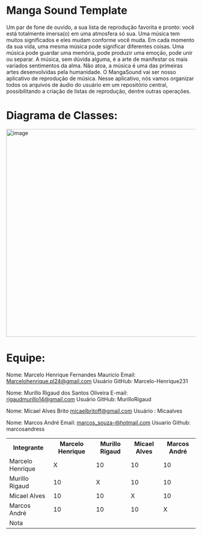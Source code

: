 # Manga Sound Template

Um par de fone de ouvido, a sua lista de reprodução favorita e pronto: você está totalmente imersa(o) em uma atmosfera só sua. Uma música tem muitos significados e eles mudam conforme você muda. Em cada momento da sua vida, uma mesma música pode significar diferentes coisas. Uma música pode guardar uma memória, pode produzir uma emoção, pode unir ou separar. A música, sem dúvida alguma, é a arte de manifestar os mais variados sentimentos da alma. Não atoa, a música é uma das primeiras artes desenvolvidas pela humanidade. O MangaSound vai ser nosso aplicativo de reprodução de música. Nesse aplicativo, nós vamos organizar todos os arquivos de áudio do usuário em um repositório central, possibilitando a criação de listas de reprodução, dentre outras operações. 

# Diagrama de Classes: 

<img width="552" alt="image" src="https://github.com/user-attachments/assets/9873181b-511f-42d9-8cf5-5d5966515634" />


# Equipe: <nome-da-equipe>

Nome: Marcelo Henrique Fernandes Mauricio Email: Marcelohenrique.pl24@gmail.com Usuário GitHub: Marcelo-Henrique231

Nome: Murillo Rigaud dos Santos Oliveira E-mail: rigaudmurillo14@gmail.com Usuário GitHub: MurilloRigaud

Nome: Micael Alves Brito micaelbritoff@gmail.com Usuário : Micaalves

Nome: Marcos André Email: marcos_souza-@hotmail.com Usuario Github: marcosandress
  
<table>
  <tr>
    <th>Integrante</th>
    <th>Marcelo Henrique</th>
    <th>Murillo Rigaud</th>
    <th>Micael Alves </th>
    <th>Marcos André</th>
  </tr>
  <tr>
    <td>Marcelo Henrique</td>
    <td>X</td>
    <td>10</td>
    <td>10</td>
    <td>10</td>
  </tr>
<tr>
    <td>Murillo Rigaud</td>
    <td>10</td>
    <td>X</td>
    <td>10</td>
    <td>10</td>
  </tr>
<tr>
    <td>Micael Alves</td>
    <td>10</td>
    <td>10</td>
    <td>X</td>
    <td>10</td>
  </tr>
<tr>
    <td>Marcos André</td>
    <td>10</td>
    <td>10</td>
    <td>10</td>
    <td>X</td>
  </tr>
  <tr>
    <td>Nota</td>
    <td><b></b></td>
    <td><b></b></td>
    <td><b></b></td>
    <td><b></b></td>
  </tr>
</table>

